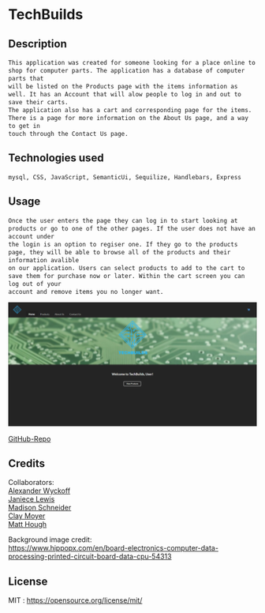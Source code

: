 # TechBuilds 


## Description
    This application was created for someone looking for a place online to shop for computer parts. The application has a database of computer parts that
    will be listed on the Products page with the items information as well. It has an Account that will alow people to log in and out to save their carts.
    The application also has a cart and corresponding page for the items. There is a page for more information on the About Us page, and a way to get in
    touch through the Contact Us page.

## Technologies used
    mysql, CSS, JavaScript, SemanticUi, Sequilize, Handlebars, Express




## Usage
    Once the user enters the page they can log in to start looking at products or go to one of the other pages. If the user does not have an account under 
    the login is an option to regiser one. If they go to the products page, they will be able to browse all of the products and their information avalible
    on our application. Users can select products to add to the cart to save them for purchase now or later. Within the cart screen you can log out of your
    account and remove items you no longer want.




![Screenshot 1: HomePage](public/assets/TechBuilds-HomeScreen-Screenshot.png)


[GitHub-Repo](https://github.com/xwyckoff/BC-Project-Two.git)

## Credits
Collaborators: <br>
    [Alexander Wyckoff](https://github.com/xwyckoff) <br>
    [Janiece Lewis](https://github.com/Janiece-Lewis) <br>
    [Madison Schneider](https://github.com/madischneider3) <br>
    [Clay Moyer](https://github.com/ClayMoyer) <br>
    [Matt Hough](https://github.com/MatthewH2001) <br>

Background image credit: <br>
 https://www.hippopx.com/en/board-electronics-computer-data-processing-printed-circuit-board-data-cpu-54313



## License

MIT : https://opensource.org/license/mit/


